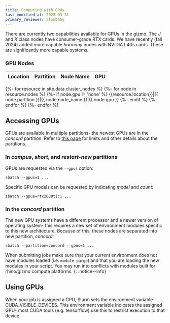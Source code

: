 ```yaml
---
title: Computing with GPUs
last_modified_at: 2023-03-31
primary_reviewer: atombaby
---
```


There are currently two capabilities available for GPUs in the gizmo.  The _J_ and _K_ class nodes have consumer-grade RTX cards.  We have recently (fall 2024) added more capable _harmony_ nodes with NVIDIA L40s cards.  These are significantly more capable systems.

### GPU Nodes

|Location|Partition|Node Name|GPU|
|---|:---:|:---:|---:|
{%- for resource in site.data.cluster_nodes %}
{%- for node in resource.nodes %}
{%- if node.gpu != 'none' %}
{{resource.location}}|{{ node.partition }}|{{ node.node_name }}|{{ node.gpu }}
{%- endif %}
{%- endfor %}
{%- endfor %}

## Accessing GPUs

GPUs are available in multiple partitions- the newest GPUs are in the _concord_ partition.  Refer to [this page](/compdemos/gizmo_partition_index/) for limits and other details about the partitions.

### In _campus_, _short_, and _restart-new_ partitions

GPUs are requested via the `--gpus` option:

```
sbatch --gpus=1 ...
```

Specific GPU models can be requested by indicating _model_ and _count_:

```
sbatch --gpus=rtx2080ti:1 ...
```

### In the _concord_ partition

The new GPU systems have a different processor and a newer version of operating system- this requires a new set of environment modules specific to this new architecture.  Because of this, these nodes are separated into new partition, _concord_:

```
sbatch --partition=concord --gpus=1 ...
```

When submitting jobs make sure that your current environment does not have modules loaded (i.e. `module purge`) and that you are loading the new modules in your script.  You may run into conflicts with modules built for rhino/gizmo compute platforms.
{: .notice--info}

## Using GPUs

When your job is assigned a GPU, Slurm sets the environment variable CUDA_VISIBLE_DEVICES.  This environment variable indicates the assigned GPU- most CUDA tools (e.g. tensorflow) use this to restrict execution to that device.
